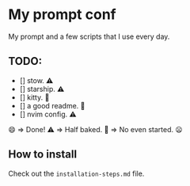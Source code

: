 # My prompt conf
My prompt and a few scripts that I use every day.

## TODO:
- [] stow. ⚠️
- [] starship. ⚠️
- [] kitty. 🚫
- [] a good readme. 🚫
- [] nvim config. ⚠️

😄 => Done!
⚠️ => Half baked.
🚫 => No even started. 😦

## How to install
Check out the `installation-steps.md` file.

